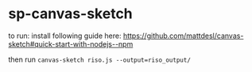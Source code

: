 # sp-canvas-sketch
to run: 
install following guide here: https://github.com/mattdesl/canvas-sketch#quick-start-with-nodejs--npm

then run 
`canvas-sketch riso.js --output=riso_output/`
